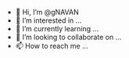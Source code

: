 - 👋 Hi, I’m @gNAVAN
- 👀 I’m interested in ...
- 🌱 I’m currently learning ...
- 💞️ I’m looking to collaborate on ...
- 📫 How to reach me ...

<!---
gNAVAN/gNAVAN is a ✨ special ✨ repository because its `README.md` (this file) appears on your GitHub profile.
You can click the Preview link to take a look at your changes.
--->
